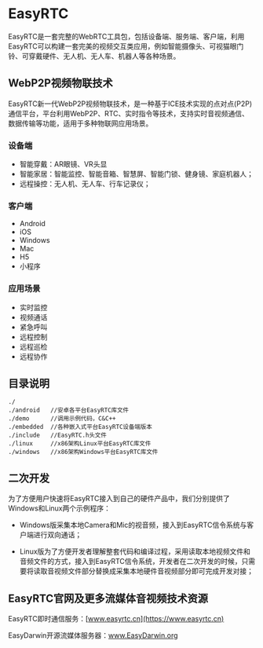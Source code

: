 # EasyRTC

EasyRTC是一套完整的WebRTC工具包，包括设备端、服务端、客户端，利用EasyRTC可以构建一套完美的视频交互类应用，例如智能摄像头、可视猫眼门铃、可穿戴硬件、无人机、无人车、机器人等各种场景。


## WebP2P视频物联技术

EasyRTC新一代WebP2P视频物联技术，是一种基于ICE技术实现的点对点(P2P)通信平台，平台利用WebP2P、RTC、实时指令等技术，支持实时音视频通信、数据传输等功能，适用于多种物联网应用场景。

### 设备端
- 智能穿戴：AR眼镜、VR头显
- 智能家居：智能监控、智能音箱、智慧屏、智能门锁、健身镜、家庭机器人；
- 远程操控：无人机、无人车、行车记录仪；

### 客户端
- Android
- iOS
- Windows
- Mac
- H5
- 小程序

### 应用场景
- 实时监控
- 视频通话
- 紧急呼叫
- 远程控制
- 远程巡检
- 远程协作

## 目录说明

	./
	./android	//安卓各平台EasyRTC库文件
	./demo		//调用示例代码，C&C++
	./embedded	//各种嵌入式平台EasyRTC设备端版本
	./include	//EasyRTC.h头文件
	./linux		//x86架构Linux平台EasyRTC库文件
	./windows	//x86架构Windows平台EasyRTC库文件

## 二次开发

为了方便用户快速将EasyRTC接入到自己的硬件产品中，我们分别提供了Windows和Linux两个示例程序：

- Windows版采集本地Camera和Mic的视音频，接入到EasyRTC信令系统与客户端进行双向通话；

- Linux版为了方便开发者理解整套代码和编译过程，采用读取本地视频文件和音频文件的方式，接入到EasyRTC信令系统，开发者在二次开发的时候，只需要将读取音视频文件部分替换成采集本地硬件音视频部分即可完成开发对接；


## EasyRTC官网及更多流媒体音视频技术资源

EasyRTC即时通信服务：[www.easyrtc.cn](https://www.easyrtc.cn)

EasyDarwin开源流媒体服务器：<a href="https://www.easydarwin.org" target="_blank" title="EasyDarwin开源流媒体服务器">www.EasyDarwin.org</a>
